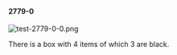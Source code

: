 #### 2779-0
![test-2779-0-0.png](https://github.com/lil-lab/nlvr/raw/master/nlvr/test/images/2/test-2779-0-0.png "test-2779-0-0.png")

There is a box with 4 items of which 3 are black.